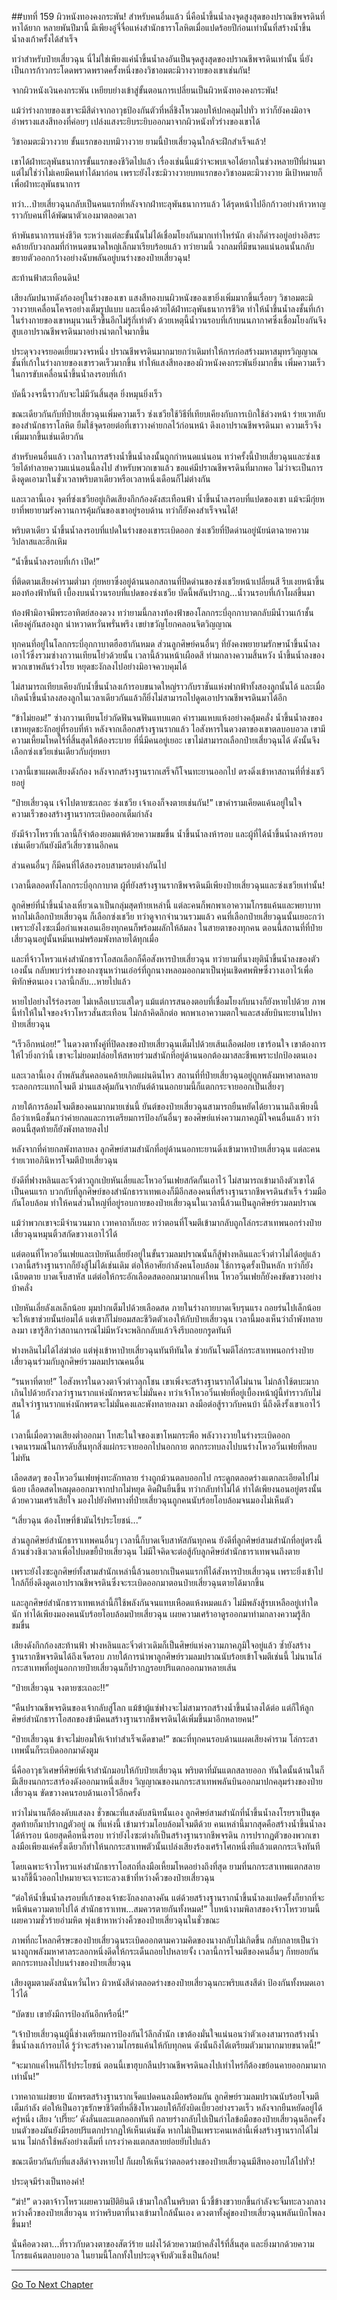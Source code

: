 ##บทที่ 159 ผิวหนังทองคงกระพัน!
สำหรับคนอื่นแล้ว นี่คือน้ำขึ้นน้ำลงจุดสูงสุดของปราณชีพจรดินที่หาได้ยาก หลายพันปีมานี้ มีเพียงอู๋จี๋จื่อแห่งสำนักธาราโลหิตเมื่อแปดร้อยปีก่อนเท่านั้นที่สร้างน้ำขึ้นน้ำลงเก้าครั้งได้สำเร็จ

ทว่าสำหรับป๋ายเสี่ยวฉุน นี่ไม่ใช่เพียงแค่น้ำขึ้นน้ำลงอันเป็นจุดสูงสุดของปราณชีพจรดินเท่านั้น นี่ยังเป็นการก้าวกระโดดพรวดพราดครั้งหนึ่งของวิชาอมตะมิวางวายของเขาเช่นกัน!

จากผิวหนังเงินคงกระพัน เหยียบย่างเข้าสู่ขั้นตอนการเปลี่ยนเป็นผิวหนังทองคงกระพัน!

แม้ว่าร่างกายของเขาจะมีสีดำจากอาวุธป้องกันตัวที่หลี่ชิงโหวมอบให้ปกคลุมไปทั่ว ทว่าก็ยังคงมิอาจอำพรางแสงสีทองที่ค่อยๆ เปล่งแสงระยิบระยิบออกมาจากผิวหนังทั่วร่างของเขาได้

วิชาอมตะมิวางวาย ขั้นแรกของบทมิวางวาย ยามนี้ป๋ายเสี่ยวฉุนใกล้จะฝึกสำเร็จแล้ว!

เขาได้ฝ่าทะลุพันธนาการขั้นแรกของชีวิตไปแล้ว เรื่องเช่นนี้แม้ว่าจะพบเจอได้ยากในช่วงหลายปีที่ผ่านมา แต่ไม่ใช่ว่าไม่เคยมีคนทำได้มาก่อน เพราะยังไงซะมิวางวายบทแรกของวิชาอมตะมิวางวาย มีเป้าหมายก็เพื่อฝ่าทะลุพันธนาการ

ทว่า...ป๋ายเสี่ยวฉุนกลับเป็นคนแรกที่หลังจากฝ่าทะลุพันธนาการแล้ว ได้รุดหน้าไปอีกก้าวอย่างห้าวหาญราวกับคนที่ได้พัฒนาตัวเองมาตลอดเวลา

ห้าพันธนาการแห่งชีวิต ระหว่างแต่ละขั้นนั้นไม่ได้เชื่อมโยงกันมากเท่าไหร่นัก ต่างก็ดำรงอยู่อย่างอิสระ คล้ายกับวงกลมที่กำหนดขนาดใหญ่เล็กมาเรียบร้อยแล้ว ทว่ายามนี้ วงกลมที่มีขนาดแน่นอนนั้นกลับขยายตัวออกกว้างอย่างฉับพลันอยู่บนร่างของป๋ายเสี่ยวฉุน!

สะท้านฟ้าสะเทือนดิน!

เสียงกัมปนาทดังก้องอยู่ในร่างของเขา แสงสีทองบนผิวหนังของเขายิ่งเพิ่มมากขึ้นเรื่อยๆ วิชาอมตะมิวางวายเคลื่อนโคจรอย่างเต็มรูปแบบ และเนื่องด้วยได้ฝ่าทะลุพันธนาการชีวิต ทำให้น้ำขึ้นน้ำลงชั้นที่เก้าในร่างกายของเขาหมุนวนเร็วขึ้นอีกไม่รู้กี่เท่าตัว ด้วยเหตุนี้น้ำวนรอบที่เก้าบนนภากาศซึ่งเชื่อมโยงกันจึงสูบเอาปราณชีพจรดินมาอย่างน่าตกใจมากขึ้น

ประดุจวงจรยอดเยี่ยมวงจรหนึ่ง ปราณชีพจรดินมากมายกว่าเดิมทำให้การก่อสร้างมหาสมุทรวิญญาณชั้นที่เก้าในร่างกายของเขารวดเร็วมากขึ้น ทำให้แสงสีทองของผิวหนังคงกระพันยิ่งมากขึ้น เพิ่มความเร็วในการขับเคลื่อนน้ำขึ้นน้ำลงรอบที่เก้า

บัดนี้วงจรนี้ราวกับจะไม่มีวันสิ้นสุด ยิ่งหมุนยิ่งเร็ว

ขณะเดียวกันกับที่ป๋ายเสี่ยวฉุนเพิ่มความเร็ว ซ่งเชวียใช้วิธีที่เทียบเคียงกับการเบิกใช้ล่วงหน้า ร่ายเวทลับของสำนักธาราโลหิต ยืมใช้จุดรอยต่อที่เขาวางค่ายกลไว้ก่อนหน้า ดึงเอาปราณชีพจรดินมา ความเร็วจึงเพิ่มมากขึ้นเช่นเดียวกัน

สำหรับคนอื่นแล้ว เวลาในการสร้างน้ำขึ้นน้ำลงนั้นถูกกำหนดแน่นอน ทว่าครั้งนี้ป๋ายเสี่ยวฉุนและซ่งเชวียได้ทำลายความแน่นอนนี้ลงไป สำหรับพวกเขาแล้ว ขอแค่มีปราณชีพจรดินที่มากพอ ไม่ว่าจะเป็นการดึงดูดเอามาในชั่วเวลาพริบตาเดียวหรือเวลาหนึ่งเดือนก็ไม่ต่างกัน

และเวลานี้เอง จุดที่ซ่งเชวียอยู่เกิดเสียงกึกก้องดังสะเทือนฟ้า น้ำขึ้นน้ำลงรอบที่แปดของเขา แม้จะมีกุ่ยหยาที่พยายามรังควานการคุ้มกันของเขาอยู่รอบด้าน ทว่าก็ยังคงสำเร็จจนได้!

พริบตาเดียว น้ำขึ้นน้ำลงรอบที่แปดในร่างของเขาระเบิดออก ซ่งเชวียที่ปิดด่านอยู่นัยน์ตาฉายความวิปลาสและฮึกเหิม 

“น้ำขึ้นน้ำลงรอบที่เก้า เปิด!”

ที่ติดตามเสียงคำรามต่ำมา กุ่ยหยาซึ่งอยู่ด้านนอกสถานที่ปิดด่านของซ่งเชวียหน้าเปลี่ยนสี รีบเงยหน้าขึ้นมองท้องฟ้าทันที เบื้องบนน้ำวนรอบที่แปดของซ่งเชวีย บัดนี้พลันปรากฏ...น้ำวนรอบที่เก้าโผล่ขึ้นมา

ท้องฟ้ามิอาจมีพระอาทิตย์สองดวง ทว่ายามนี้กลางท้องฟ้าของโลกกระบี่อุกกาบาตกลับมีน้ำวนเก้าชั้นเคียงคู่กันสองลูก น่าหวาดหวั่นพรั่นพรึง เขย่าขวัญโยกคลอนจิตวิญญาณ

ทุกคนที่อยู่ในโลกกระบี่อุกกาบาตฮือฮากันหมด ส่วนลูกศิษย์คนอื่นๆ ที่ยังคงพยายามรักษาน้ำขึ้นน้ำลงเอาไว้ซึ่งรวมซ่างกวานเทียนโย่วด้วยนั้น เวลานี้ล้วนหน้าเผือดสี ท่ามกลางความสิ้นหวัง น้ำขึ้นน้ำลงของพวกเขาพลันร่วงโรย หยุดชะงักลงไปอย่างมิอาจควบคุมได้

ไม่สามารถเทียบเคียงกับน้ำขึ้นน้ำลงเก้ารอบขนาดใหญ่ราวกับราชันแห่งฟากฟ้าทั้งสองลูกนั้นได้ และเมื่อเกิดน้ำขึ้นน้ำลงสองลูกในเวลาเดียวกันแล้วก็ยิ่งไม่สามารถไปดูดเอาปราณชีพจรดินมาได้อีก 

“ข้าไม่ยอม!” ซ่างกวานเทียนโย่วกัดฟันจนฟันแทบแตก คำรามแหบแห้งอย่างคลุ้มคลั่ง น้ำขึ้นน้ำลงของเขาหยุดชะงักอยู่ที่รอบที่ห้า หลังจากเลือกสร้างฐานรากแล้ว ไอสังหารในดวงตาของเขาตลบอบอวล เขามีความเหี้ยมโหดไร้ที่สิ้นสุดให้ต้องระบาย ที่นี่มีคนอยู่เยอะ เขาไม่สามารถเลือกป๋ายเสี่ยวฉุนได้ ดังนั้นจึงเลือกซ่งเชวียเช่นเดียวกับกุ่ยหยา

เวลานี้เขาแผดเสียงดังก้อง หลังจากสร้างฐานรากเสร็จก็โจนทะยานออกไป ตรงดิ่งเข้าหาสถานที่ที่ซ่งเชวียอยู่

“ป๋ายเสี่ยวฉุน เจ้าไปตายซะเถอะ ซ่งเชวีย เจ้าเองก็จงตายเช่นกัน!” เขาคำรามเคียดแค้นอยู่ในใจ ความเร็วของสร้างฐานรากระเบิดออกเต็มกำลัง

ยังมีจ้าวโหรวที่เวลานี้ก็จำต้องยอมแพ้ด้วยความขมขื่น น้ำขึ้นน้ำลงห้ารอบ และผู้ที่ได้น้ำขึ้นน้ำลงห้ารอบเช่นเดียวกันยังมีสวีเสี่ยวซานอีกคน

ส่วนคนอื่นๆ ก็มีคนที่ได้สองรอบสามรอบต่างกันไป

เวลานี้ตลอดทั้งโลกกระบี่อุกกาบาต ผู้ที่ยังสร้างฐานรากชีพจรดินมีเพียงป๋ายเสี่ยวฉุนและซ่งเชวียเท่านั้น!

ลูกศิษย์ที่น้ำขึ้นน้ำลงเหี่ยวเฉาเป็นกลุ่มสุดท้ายเหล่านี้ แต่ละคนก็พกพาเอาความโกรธแค้นและพยาบาท หากไม่เลือกป๋ายเสี่ยวฉุน ก็เลือกซ่งเชวีย ทว่าดูจากจำนวนรวมแล้ว คนที่เลือกป๋ายเสี่ยวฉุนนั้นเยอะกว่า เพราะยังไงซะเมื่อกำแพงเอนเอียงทุกคนก็พร้อมผลักให้ล้มลง ในสายตาของทุกคน ตอนนี้สถานที่ที่ป๋ายเสี่ยวฉุนอยู่นั้นหมิ่นเหม่พร้อมพังทลายได้ทุกเมื่อ

และที่จ้าวโหรวแห่งสำนักธาราโอสถเลือกก็คือสังหารป๋ายเสี่ยวฉุน ทว่ายามที่นางยุติน้ำขึ้นน้ำลงของตัวเองนั้น กลับพบว่าร่างของกงซุนหว่านเอ๋อร์ที่ถูกนางหลอมออกมาเป็นหุ่นเชิดศพพิษซึ่งวางเอาไว้เพื่อพิทักษ์ตนเอง เวลานี้กลับ...หายไปแล้ว

หายไปอย่างไร้ร่องรอย ไม่เหลือเบาะแสใดๆ แม้แต่การสนองตอบที่เชื่อมโยงกับนางก็ยังหายไปด้วย ภาพนี้ทำให้ในใจของจ้าวโหรวสั่นสะเทือน ไม่กล้าคิดลึกต่อ พกพาเอาความตกใจและสงสัยบินทะยานไปหาป๋ายเสี่ยวฉุน

“เร็วอีกหน่อย!” ในดวงตาทั้งคู่ที่ปิดลงของป๋ายเสี่ยวฉุนเต็มไปด้วยเส้นเลือดฝอย เขาร้อนใจ เขาต้องการให้ไวยิ่งกว่านี้ เขาจะไม่ยอมปล่อยให้สหายร่วมสำนักที่อยู่ด้านนอกต้องมาสละชีพเพราะปกป้องตนเอง

และเวลานี้เอง ถ้ำพลันสั่นคลอนคล้ายเกิดแผ่นดินไหว สถานที่ที่ป๋ายเสี่ยวฉุนอยู่ถูกพลังมหาศาลหลายระลอกกระแทกโจมตี ม่านแสงคุ้มกันจากยันต์ด้านนอกยามนี้ก็แตกกระจายออกเป็นเสี่ยงๆ

ภายใต้การล้อมโจมตีของคนมากมายเช่นนี้ ยันต์ของป๋ายเสี่ยวฉุนสามารถยืนหยัดได้ยาวนานถึงเพียงนี้ ถือว่าเหนือชั้นกว่าค่ายกลและการเตรียมการป้องกันอื่นๆ ของศิษย์แห่งความภาคภูมิใจคนอื่นแล้ว ทว่าตอนนี้สุดท้ายก็ยังพังทลายลงไป

หลังจากที่ค่ายกลพังทลายลง ลูกศิษย์สามสำนักที่อยู่ด้านนอกทะยานดิ่งเข้ามาหาป๋ายเสี่ยวฉุน แต่ละคนร่ายเวทอภินิหารโจมตีป๋ายเสี่ยวฉุน

ยังดีที่ฟางหลินและจิ๋วต่าวถูกเป่ยหันเลี่ยและโหวอวิ๋นเฟยสกัดกั้นเอาไว้ ไม่สามารถเข้ามาถึงตัวเขาได้เป็นคนแรก บวกกับที่ลูกศิษย์ของสำนักธาราเทพเองก็มีอีกสองคนที่สร้างฐานรากชีพจรดินสำเร็จ ร่วมมือกันโอบล้อม ทำให้คนส่วนใหญ่ที่อยู่รอบกายของป๋ายเสี่ยวฉุนในเวลานี้ล้วนเป็นลูกศิษย์รวมลมปราณ

แม้ว่าพวกเขาจะมีจำนวนมาก เวทคาถาก็เยอะ ทว่าตอนที่โจมตีเข้ามากลับถูกโล่กระสาเทพนอกร่างป๋ายเสี่ยวฉุนหมุนติ้วสกัดขวางเอาไว้ได้

แต่ตอนที่โหวอวิ๋นเฟยและเป่ยหันเลี่ยยังอยู่ในขั้นรวมลมปราณนั้นก็สู้ฟางหลินและจิ๋วต่าวไม่ได้อยู่แล้ว เวลานี้สร้างฐานรากก็ยังสู้ไม่ได้เช่นเดิม ต่อให้อาศัยกำลังคนโอบล้อม ใช้การฉุดรั้งเป็นหลัก ทว่าก็ยังเฉียดตาย บาดเจ็บสาหัส แต่ต่อให้กระอักเลือดสดออกมามากแค่ไหน โหวอวิ๋นเฟยก็ยังคงขัดขวางอย่างบ้าคลั่ง

เป่ยหันเลี่ยลังเลเล็กน้อย มุมปากเต็มไปด้วยเลือดสด ภายในร่างกายบาดเจ็บรุนแรง ถอยร่นไปเล็กน้อย จะให้เขาช่วยนั้นย่อมได้ แต่เขาก็ไม่ยอมสละชีวิตตัวเองให้กับป๋ายเสี่ยวฉุน เวลานี้มองเห็นว่าถ้ำพังทลายลงมา เขารู้สึกว่าสถานการณ์ไม่มีหวังจะพลิกกลับแล้วจึงรีบถอยกรูดทันที

ฟางหลินไม่ได้ไล่ฆ่าต่อ แต่พุ่งเข้าหาป๋ายเสี่ยวฉุนทันทีทันใด ช่วยกันโจมตีโล่กระสาเทพนอกร่างป๋ายเสี่ยวฉุนร่วมกับลูกศิษย์รวมลมปราณคนอื่น

“รนหาที่ตาย!” ไอสังหารในดวงตาจิ๋วต่าวลุกโชน เขาเพิ่งจะสร้างฐานรากได้ไม่นาน ไม่กล้าใช้ตบะมากเกินไปด้วยกังวลว่าฐานรากแห่งนักพรตจะไม่มั่นคง ทว่าเจ้าโหวอวิ๋นเฟยที่อยู่เบื้องหน้าผู้นี้ทำราวกับไม่สนใจว่าฐานรากแห่งนักพรตจะไม่มั่นคงและพังทลายลงมา ลงมือต่อสู้ราวกับคนบ้า นี่ถึงดึงรั้งเขาเอาไว้ได้

เวลานี้เมื่อตวาดเสียงต่ำออกมา โทสะในใจของเขาโหมกระพือ พลังวางวายในร่างระเบิดออก เจตนารมณ์ในการดับสิ้นทุกสิ่งแผ่กระจายออกไปนอกกาย ตกกระทบลงไปบนร่างโหวอวิ๋นเฟยที่หลบไม่ทัน

เลือดสดๆ ของโหวอวิ๋นเฟยพุ่งทะลักทลาย ร่างถูกม้วนตลบออกไป กระดูกตลอดร่างแตกละเอียดไปไม่น้อย เลือดสดไหลผุดออกมาจากปากไม่หยุด คิดฝืนยืนขึ้น ทว่ากลับทำไม่ได้ ทำได้เพียงนอนอยู่ตรงนั้นด้วยความเศร้าเสียใจ มองไปยังทิศทางที่ป๋ายเสี่ยวฉุนถูกคนนับร้อยโอบล้อมจนมองไม่เห็นตัว

“เสี่ยวฉุน ต้องโทษที่ข้ามันไร้ประโยชน์...”

ส่วนลูกศิษย์สำนักธาราเทพคนอื่นๆ เวลานี้ก็บาดเจ็บสาหัสกันทุกคน ยังดีที่ลูกศิษย์สามสำนักที่อยู่ตรงนี้ล้วนช่วงชิงเวลาเพื่อไปบดขยี้ป๋ายเสี่ยวฉุน ไม่มีใจคิดจะต่อสู้กับลูกศิษย์สำนักธาราเทพจนถึงตาย

เพราะยังไงซะลูกศิษย์ทั้งสามสำนักเหล่านี้ล้วนอยากเป็นคนแรกที่ได้สังหารป๋ายเสี่ยวฉุน เพราะยิ่งเข้าไปใกล้ก็ยิ่งดึงดูดเอาปราณชีพจรดินซึ่งจะระเบิดออกมาตอนป๋ายเสี่ยวฉุนตายได้มากขึ้น

และลูกศิษย์สำนักธาราเทพเหล่านี้ก็ใช้พลังกันจนแทบเหือดแห้งหมดแล้ว ไม่มีพลังสู้รบเหลืออยู่เท่าใดนัก ทำได้เพียงมองคนนับร้อยโอบล้อมป๋ายเสี่ยวฉุน เผยความเศร้าอาดูรออกมาท่ามกลางความรู้สึกขมขื่น

เสียงดังกึกก้องสะท้านฟ้า ฟางหลินและจิ๋วต่าวเดิมก็เป็นศิษย์แห่งความภาคภูมิใจอยู่แล้ว ซ้ำยังสร้างฐานรากชีพจรดินได้ถึงเจ็ดรอบ ภายใต้การนำพาลูกศิษย์รวมลมปราณนับร้อยเข้าโจมตีเช่นนี้ ไม่นานโล่กระสาเทพที่อยู่นอกกายป๋ายเสี่ยวฉุนก็ปรากฏรอยปริแตกออกมาหลายเส้น 

“ป๋ายเสี่ยวฉุน จงตายซะเถอะ!!” 

“คืนปราณชีพจรดินของเจ้ากลับสู่โลก แม้ข้าผู้แซ่ฟางจะไม่สามารถสร้างน้ำขึ้นน้ำลงได้ต่อ แต่ก็ให้ลูกศิษย์สำนักธาราโอสถของข้ามีคนสร้างฐานรากชีพจรดินได้เพิ่มขึ้นมาอีกหลายคน!”

“ป๋ายเสี่ยวฉุน ข้าจะไม่ยอมให้เจ้าทำสำเร็จเด็ดขาด!” ขณะที่ทุกคนรอบด้านแผดเสียงคำราม โล่กระสาเทพนั้นก็ระเบิดออกมาดังตูม

นี่คืออาวุธวิเศษที่ศิษย์พี่เจ้าสำนักมอบให้กับป๋ายเสี่ยวฉุน พริบตาที่มันแตกสลายออก ทันใดนั้นด้านในก็มีเสียงนกกระสาร้องดังออกมาหนึ่งเสียง วิญญาณของนกกระสาเทพพลันบินออกมาปกคลุมร่างของป๋ายเสี่ยวฉุน ขัดขวางคนรอบด้านเอาไว้อีกครั้ง

ทว่าไม่นานก็ต้องดับแสงลง ชั่วขณะที่แสงดับสนิทนั้นเอง ลูกศิษย์สามสำนักที่น้ำขึ้นน้ำลงโรยราเป็นชุดสุดท้ายก็มาปรากฏตัวอยู่ ณ ที่แห่งนี้ เข้ามาร่วมโอบล้อมโจมตีด้วย คนเหล่านี้มากสุดคือสร้างน้ำขึ้นน้ำลงได้ห้ารอบ น้อยสุดคือหนึ่งรอบ ทว่ายังไงซะต่างก็เป็นสร้างฐานรากชีพจรดิน การปรากฏตัวของพวกเขา ลงมือเพียงแค่ครั้งเดียวก็ทำให้นกกระสาเทพตัวนั้นเปล่งเสียงร้องเศร้าโศกหนึ่งทีแล้วแตกกระเจิงทันที 

โดยเฉพาะจ้าวโหรวแห่งสำนักธาราโอสถที่ลงมือเหี้ยมโหดอย่างถึงที่สุด ยามที่นกกระสาเทพแตกสลาย นางก็ชี้นิ้วออกไปหมายจะเจาะทะลวงเข้าที่หว่างคิ้วของป๋ายเสี่ยวฉุน

“ต่อให้น้ำขึ้นน้ำลงรอบที่เก้าของเจ้าชะงักลงกลางคัน แต่ด้วยสร้างฐานรากน้ำขึ้นน้ำลงแปดครั้งก็ยากที่จะหนีพ้นความตายไปได้ สำนักธาราเทพ...สมควรตายกันทั้งหมด!” ใบหน้างามพิลาสของจ้าวโหรวยามนี้เผยความชั่วร้ายอำมหิต พุ่งเข้าหาหว่างคิ้วของป๋ายเสี่ยวฉุนในชั่วขณะ 

ภาพที่กะโหลกศีรษะของป๋ายเสี่ยวฉุนระเบิดออกตามความคิดของนางกลับไม่เกิดขึ้น กลับกลายเป็นว่านางถูกพลังมหาศาลระลอกหนึ่งดีดให้กระเด็นถอยไปหลายจั้ง เวลานี้การโจมตีของคนอื่นๆ ก็ทยอยกันตกกระทบลงไปบนร่างของป๋ายเสี่ยวฉุน 

เสียงตูมตามดังสนั่นหวั่นไหว ผิวหนังสีดำตลอดร่างของป๋ายเสี่ยวฉุนกะพริบแสงสีดำ ป้องกันทั้งหมดเอาไว้ได้

“บัดซบ เขายังมีการป้องกันอีกหรือนี่!”

“เจ้าป๋ายเสี่ยวฉุนผู้นี้ช่างเตรียมการป้องกันไว้ลึกล้ำนัก เขาต้องมั่นใจแน่นอนว่าตัวเองสามารถสร้างน้ำขึ้นน้ำลงเก้ารอบได้ รู้ว่าจะสร้างความโกรธแค้นให้กับทุกคน ดังนั้นถึงได้เตรียมตัวมามากมายขนาดนี้!”

“จะมากแค่ไหนก็ไร้ประโยชน์ ตอนนี้เขาฮุบกลืนปราณชีพจรดินลงไปเท่าไหร่ก็ต้องขย้อนคายออกมามากเท่านั้น!”

เวทคาถาแผ่ขยาย นักพรตสร้างฐานรากเจ็ดแปดคนลงมือพร้อมกัน ลูกศิษย์รวมลมปราณนับร้อยโจมตีเต็มกำลัง ต่อให้เป็นอาวุธรักษาชีวิตที่หลี่ชิงโหวมอบให้ก็ยังบิดเบี้ยวอย่างรวดเร็ว หลังจากยืนหยัดอยู่ได้ครู่หนึ่ง เสียง ‘เปรี๊ยะ’ ดังลั่นและแตกออกทันที กลายร่างกลับไปเป็นกำไลข้อมือของป๋ายเสี่ยวฉุนอีกครั้ง บนตัวของมันยังมีรอยปริแตกปรากฏให้เห็นเด่นชัด หากไม่เป็นเพราะคนเหล่านี้เพิ่งสร้างฐานรากได้ไม่นาน ไม่กล้าใช้พลังอย่างเต็มที่ เกรงว่าคงแตกสลายย่อยยับไปแล้ว 

ขณะเดียวกันกับที่แสงสีดำจางหายไป ก็เผยให้เห็นว่าตลอดร่างของป๋ายเสี่ยวฉุนมีสีทองอาบไล้ไปทั่ว!

ประดุจมีร่างเป็นทองคำ!

“ฆ่า!” ดวงตาจ้าวโหรวเผยความปิติยินดี เข้ามาใกล้ในพริบตา นิ้วชี้ข้างขวายกขึ้นกำลังจะจิ้มทะลวงกลางหว่างคิ้วของป๋ายเสี่ยวฉุน ทว่าพริบตาที่นางเข้ามาใกล้นั้นเอง ดวงตาทั้งคู่ของป๋ายเสี่ยวฉุนพลันเบิกโพลงขึ้นมา!

นั่นคือดวงตา...ที่ราวกับดวงตาของสัตว์ร้าย แฝงไว้ด้วยความบ้าคลั่งไร้ที่สิ้นสุด และยิ่งมากด้วยความโกรธแค้นตลบอบอวล ในยามนี้โลกทั้งใบประดุจจับตัวแข็งเป็นก้อน! 

------------


[Go To Next Chapter]( ./160.md)